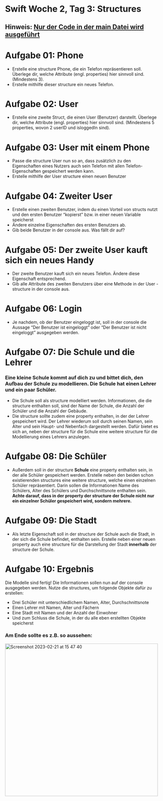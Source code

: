 #  Swift Woche 2, Tag 3: Structures

## Hinweis: <ins>Nur der Code in der **main** Datei wird ausgeführt</ins>

# Aufgabe 01: Phone
- Erstelle eine structure Phone, die ein Telefon repräsentieren soll. Überlege dir, welche Attribute (engl. properties) hier sinnvoll sind. (Mindestens 3).
- Erstelle mithilfe dieser structure ein neues Telefon.


# Aufgabe 02: User
- Erstelle eine zweite Struct, die einen User (Benutzer) darstellt. Überlege dir, welche Attribute (engl. properties) hier sinnvoll sind. (Mindestens 5 properties, wovon 2  userID und isloggedIn sind).


# Aufgabe 03: User mit einem Phone
- Passe die structure User nun so an, dass zusätzlich zu den Eigenschaften eines Nutzers auch sein Telefon mit allen Telefon-Eigenschaften gespeichert werden kann.
- Erstelle mithilfe der User structure einen neuen Benutzer 

 # Aufgabe 04: Zweiter User
- Erstelle einen zweiten Benutzer, indem du einen Vorteil von structs nutzt und den ersten Benutzer “kopierst” bzw. in einer neuen Variable speicherst
- Ändere einzelne Eigenschaften des ersten Benutzers ab. 
- Gib beide Benutzer in der console aus. Was fällt dir auf?


# Aufgabe 05: Der zweite User kauft sich ein neues Handy
- Der zweite Benutzer kauft sich ein neues Telefon. Ändere diese Eigenschaft entsprechend.
- Gib alle Attribute des zweiten Benutzers über eine Methode in der User -structure in der console aus.

# Aufgabe 06: Login
- Je nachdem, ob der Benutzer eingeloggt ist, soll in der console die Aussage “Der Benutzer ist eingeloggt” oder “Der Benutzer ist nicht eingeloggt” ausgegeben werden.


# Aufgabe 07: Die Schule und die Lehrer

### Eine kleine Schule kommt auf dich zu und bittet dich, den Aufbau der Schule zu modellieren. Die Schule hat einen Lehrer und ein paar Schüler.

- Die Schule soll als structure modelliert werden. Informationen, die die structure enthalten soll, sind der Name der Schule, die Anzahl der Schüler und die Anzahl der Gebäude.
- Die structure sollte zudem eine property enthalten, in der der Lehrer gespeichert wird. Der Lehrer wiederum soll durch seinen Namen, sein Alter und sein Haupt- und Nebenfach dargestellt werden. Dafür bietet es sich an, neben der structure für die Schule eine weitere structure für die Modellierung eines Lehrers anzulegen.

# Aufgabe 08: Die Schüler

- Außerdem soll in der structure **Schule** eine property enthalten sein, in der alle Schüler gespeichert werden. Erstelle neben den beiden schon existierenden structures eine weitere structure, welche einen einzelnen Schüler repräsentiert. Darin sollen die Informationen Name des Schülers, Alter des Schülers und Durchschnittsnote enthalten sein. **Achte darauf, dass in der property der structure der Schule nicht nur ein einzelner Schüler gespeichert wird, sondern mehrere.**

# Aufgabe 09: Die Stadt
- Als letzte Eigenschaft soll in der structure der Schule auch die Stadt, in der sich die Schule befindet, enthalten sein. Erstelle neben einer neuen property auch eine structure für die Darstellung der Stadt **innerhalb** der structure der Schule.

# Aufgabe 10: Ergebnis

Die Modelle sind fertig! Die Informationen sollen nun auf der console ausgegeben werden. Nutze die structures, um folgende Objekte dafür zu erstellen:

  - Drei Schüler mit unterschiedlichem Namen, Alter, Durchschnittsnote
  - Einen Lehrer mit Namen, Alter und Fächern
  - Eine Stadt mit Namen und der Anzahl der Einwohner
  - Und zum Schluss die Schule, in der du alle eben erstellten Objekte speicherst

### Am Ende sollte es z.B. so aussehen:

<img width="502" alt="Screenshot 2023-02-21 at 15 47 40" src="https://user-images.githubusercontent.com/74922712/220377409-e5cc7d12-e899-452e-a6f7-a59bc8254362.png">
